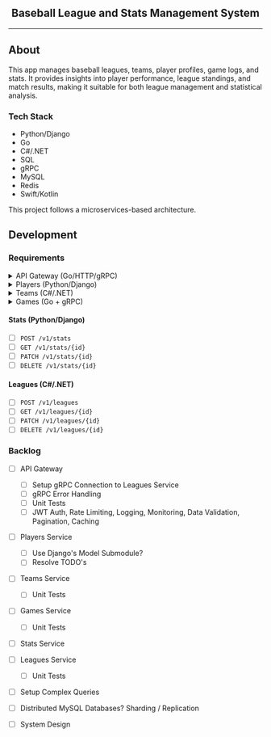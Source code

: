 <div align="center">
    <h2>Baseball League and Stats Management System</h2>
</div>

<hr />

## About

This app manages baseball leagues, teams, player profiles, game logs, and stats.
It provides insights into player performance, league standings, and match results, making it suitable for both league management and statistical analysis.

### Tech Stack

- Python/Django
- Go
- C#/.NET
- SQL
- gRPC
- MySQL
- Redis
- Swift/Kotlin

This project follows a microservices-based architecture.

## Development

### Requirements

<details>
    <summary>API Gateway (Go/HTTP/gRPC)</summary>
</details>

<details>
    <summary>Players (Python/Django)</summary>

##### Endpoints

<details>
    <summary>Create Player</summary>

```bash
curl -i -X POST http://localhost:8080/v1/players \
    -H 'Content-Type: application/json' \
    -d '{
        "name": "Michael Yi",
        "jerseyNumber": "14",
        "dob": "2004-12-14",
        "height": "5\u0027 10\"",
        "weight": 140,
        "position": "Shortstop",
        "teamId": 1
}'
```
</details>

<details>
    <summary>Get Player</summary>

```bash
curl -i http://localhost:8080/v1/players/<id>
```
</details>

<details>
    <summary>Update Player</summary>

```bash
curl -i -X PATCH http://localhost:8080/v1/players/<id> \
    -H 'Content-Type: application/json' \
    -d '{
        "name": "Michael Yi",
        "jerseyNumber": "14",
        "dob": "2004-12-14",
        "height": "5\u0027 10\"",
        "weight": 140,
        "position": "Shortstop",
        "teamId": 1
}'
```
</details>

<details>
    <summary>Delete Player</summary>

```bash
curl -i -X DELETE http://localhost:8080/v1/players/<id>
```
</details>

<br/>
</details>

<details>
    <summary>Teams (C#/.NET)</summary>

##### Endpoints

<details>
    <summary>Create Team</summary>

```bash
curl -i -X POST http://localhost:8080/v1/teams \
    -H 'Content-Type: application/json' \
    -d '{
        "name": "Los Angeles Dodgers",
        "leagueId": 1
    }'
```
</details>

<details>
    <summary>Get Team</summary>

```bash
curl -i http://localhost:8080/v1/teams/<id>
```
</details>

<details>
    <summary>Get Team With Roster</summary>

```bash
curl -i http://localhost:8080/v1/teams/with-roster/<id>
```
</details>

<details>
    <summary>Update Team</summary>

```bash
curl -i -X PATCH http://localhost:8080/v1/teams/<id> \
    -H 'Content-Type: application/json' \
    -d '{
        "name": "New York Yankees",
        "leagueId": 2
    }'
```
</details>

<details>
    <summary>Delete Team</summary>

```bash
curl -i -X DELETE http://localhost:8080/v1/teams/<id>
```
</details>
</details>

<details>
    <summary>Games (Go + gRPC)</summary>

##### Endpoints

<details>
    <summary>Create Game</summary>

```bash
curl -i -X POST http://localhost:8080/v1/games \
    -H 'Content-Type: application/json' \
    -d '{
        "homeTeamId": 1,
        "awayTeamId": 2,
        "homeTeamScore": 5,
        "awayTeamScore": 0,
        "date": "2004-12-14 12:00:00",
        "location": "Irvine, CA"
}'
```
</details>

<details>
    <summary>Get Game</summary>

```bash
curl -i http://localhost:8080/v1/games/<id>
```
</details>

<details>
    <summary>Update Game</summary>

```bash
curl -i -X PATCH http://localhost:8080/v1/games/<id> \
    -H 'Content-Type: application/json' \
    -d '{
        "homeTeamId": 1,
        "awayTeamId": 2,
        "homeTeamScore": 5,
        "awayTeamScore": 0,
        "date": "2004-12-14 12:00:00",
        "location": "Irvine, CA"
}'
```
</details>

<details>
    <summary>Delete Game</summary>

```bash
curl -i -X DELETE http://localhost:8080/v1/games/<id>
```
</details>

</details>

#### Stats (Python/Django)
- [ ] `POST /v1/stats`
- [ ] `GET /v1/stats/{id}`
- [ ] `PATCH /v1/stats/{id}`
- [ ] `DELETE /v1/stats/{id}`

#### Leagues (C#/.NET)
- [ ] `POST /v1/leagues`
- [ ] `GET /v1/leagues/{id}`
- [ ] `PATCH /v1/leagues/{id}`
- [ ] `DELETE /v1/leagues/{id}`

### Backlog
- [ ] API Gateway
    - [ ] Setup gRPC Connection to Leagues Service
    - [ ] gRPC Error Handling
    - [ ] Unit Tests
    - [ ] JWT Auth, Rate Limiting, Logging, Monitoring, Data Validation, Pagination, Caching
- [ ] Players Service
    - [ ] Use Django's Model Submodule?
    - [ ] Resolve TODO's
- [ ] Teams Service
    - [ ] Unit Tests
- [ ] Games Service
    - [ ] Unit Tests
- [ ] Stats Service
- [ ] Leagues Service
    - [ ] Unit Tests
- [ ] Setup Complex Queries
- [ ] Distributed MySQL Databases? Sharding / Replication
- [ ] System Design

